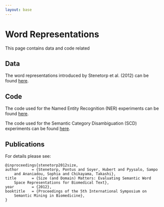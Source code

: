 ```yaml
---
layout: base
---
```


# Word Representations #

This page contains data and code related

## Data ##

The word representations introduced by Stenetorp et al. (2012) can be found
[here][word_representations].

[word_representations]: http://weaver.nlplab.org/~soyerh/data/stenetorp2012size_ner/stenetorp2012size_ner_data.tar.gz

## Code ##

The code used for the Named Entity Recognition (NER) experiments can be found
[here][ner_repo].

The code used for the Semantic Category Disambiguation (SCD) experiments can
be found [here][scd_repo].

[ner_repo]: https://github.com/ogh/wordreprs_ner
[scd_repo]: https://github.com/ninjin/contra

## Publications ##

For details please see:

    @inproceedings{stenetorp2012size,
    author      = {Stenetorp, Pontus and Soyer, Hubert and Pyysalo, Sampo
        and Ananiadou, Sophia and Chikayama, Takashi},
    title       = {Size (and Domain) Matters: Evaluating Semantic Word
        Space Representations for Biomedical Text},
    year        = {2012},
    booktitle   = {Proceedings of the 5th International Symposium on
        Semantic Mining in Biomedicine},
    }
